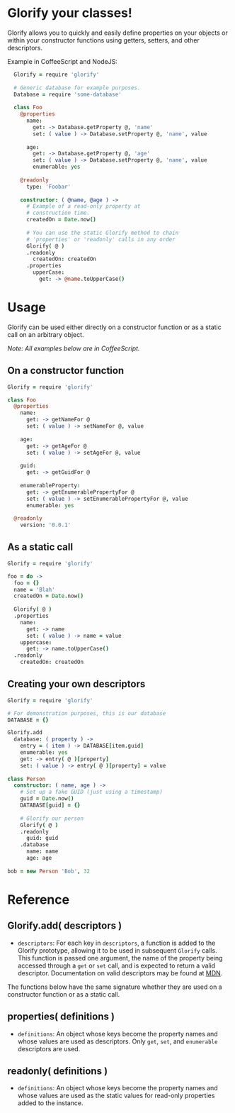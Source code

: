 Glorify your classes!
=================================

Glorify allows you to quickly and easily define properties
on your objects or within your constructor functions using getters,
setters, and other descriptors.

Example in CoffeeScript and NodeJS:

```coffeescript
  Glorify = require 'glorify'
  
  # Generic database for example purposes.
  Database = require 'some-database'
  
  class Foo
    @properties
      name:
        get: -> Database.getProperty @, 'name'
        set: ( value ) -> Database.setProperty @, 'name', value
        
      age:
        get: -> Database.getProperty @, 'age'
        set: ( value ) -> Database.setProperty @, 'name', value
        enumerable: yes
        
    @readonly
      type: 'Foobar'
      
    constructor: ( @name, @age ) ->
      # Example of a read-only property at
      # construction time.
      createdOn = Date.now()
      
      # You can use the static Glorify method to chain
      # 'properties' or 'readonly' calls in any order
      Glorify( @ )
      .readonly
        createdOn: createdOn
      .properties
        upperCase:
          get: -> @name.toUpperCase()
```

Usage
=====

Glorify can be used either directly on a constructor function or as a static call on an arbitrary object.

_Note: All examples below are in CoffeeScript._

On a constructor function
-------------------------

```coffeescript
Glorify = require 'glorify'

class Foo
  @properties
    name:
      get: -> getNameFor @
      set: ( value ) -> setNameFor @, value
      
    age:
      get: -> getAgeFor @
      set: ( value ) -> setAgeFor @, value
      
    guid:
      get: -> getGuidFor @
      
    enumerableProperty:
      get: -> getEnumerablePropertyFor @
      set: ( value ) -> setEnumerablePropertyFor @, value
      enumerable: yes
      
  @readonly
    version: '0.0.1'
```

As a static call
----------------

```coffeescript
Glorify = require 'glorify'

foo = do ->
  foo = {}
  name = 'Blah'
  createdOn = Date.now()
  
  Glorify( @ )
  .properties
    name:
      get: -> name
      set: ( value ) -> name = value
    uppercase:
      get: -> name.toUpperCase()
  .readonly
    createdOn: createdOn
```

Creating your own descriptors
-----------------------------

```coffeescript
Glorify = require 'glorify'

# For demonstration purposes, this is our database
DATABASE = {}

Glorify.add
  database: ( property ) ->
    entry = ( item ) -> DATABASE[item.guid]
    enumerable: yes
    get: -> entry( @ )[property]
    set: ( value ) -> entry( @ )[property] = value
  
class Person
  constructor: ( name, age ) ->
    # Set up a fake GUID (just using a timestamp)
    guid = Date.now()
    DATABASE[guid] = {}
    
    # Glorify our person
    Glorify( @ )
    .readonly
      guid: guid
    .database
      name: name
      age: age
      
bob = new Person 'Bob', 32
```

Reference
=========

Glorify.add( descriptors )
-----------

* `descriptors`: For each key in `descriptors`, a function is added to the Glorify prototype, allowing it to be
  used in subsequent `Glorify` calls. This function is passed one argument, the name of the property being accessed
  through a `get` or `set` call, and is expected to return a valid descriptor. Documentation on valid descriptors
  may be found at [MDN](https://developer.mozilla.org/en-US/docs/Web/JavaScript/Reference/Global_Objects/Object/defineProperty).

The functions below have the same signature whether they are used on a constructor function or as a static call.

properties( definitions )
--------------------------

* `definitions`: An object whose keys become the property names and whose values are used as descriptors.
  Only `get`, `set`, and `enumerable` descriptors are used.

readonly( definitions )
-----------------------

* `definitions`: An object whose keys become the property names and whose values are used as the static values
  for read-only properties added to the instance.
